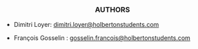 <div align="center"> 
  <h3>AUTHORS</h3>
</div>

- Dimitri Loyer: dimitri.loyer@holbertonstudents.com

- François Gosselin : gosselin.francois@holbertonstudents.com
